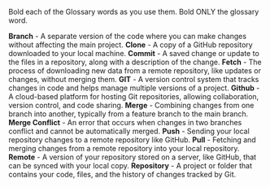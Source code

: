 Bold each of the Glossary words as you use them.  Bold ONLY the glossary word.

**Branch** - A separate version of the code where you can make changes without affecting the main project.
**Clone** - A copy of a GitHub repository downloaded to your local machine.
**Commit** - A saved change or update to the files in a repository, along with a description of the change.
**Fetch** - The process of downloading new data from a remote repository, like updates or changes, without merging them.
**GIT** - A version control system that tracks changes in code and helps manage multiple versions of a project.
**Github** - A cloud-based platform for hosting Git repositories, allowing collaboration, version control, and code sharing.
**Merge** - Combining changes from one branch into another, typically from a feature branch to the main branch.
**Merge Conflict** - An error that occurs when changes in two branches conflict and cannot be automatically merged.
**Push** - Sending your local repository changes to a remote repository like GitHub.
**Pull** - Fetching and merging changes from a remote repository into your local repository.
**Remote** - A version of your repository stored on a server, like GitHub, that can be synced with your local copy.
**Repository** - A project or folder that contains your code, files, and the history of changes tracked by Git.
